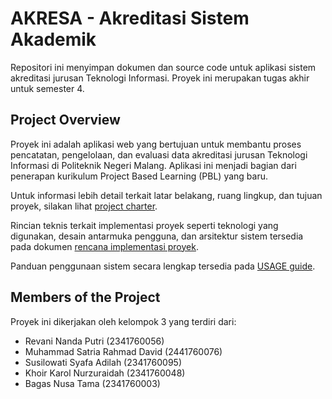# AKRESA - Akreditasi Sistem Akademik

Repositori ini menyimpan dokumen dan source code untuk aplikasi sistem akreditasi jurusan Teknologi Informasi. Proyek ini merupakan tugas akhir untuk semester 4.

## Project Overview

Proyek ini adalah aplikasi web yang bertujuan untuk membantu proses pencatatan, pengelolaan, dan evaluasi data akreditasi jurusan Teknologi Informasi di Politeknik Negeri Malang. Aplikasi ini menjadi bagian dari penerapan kurikulum Project Based Learning (PBL) yang baru.

Untuk informasi lebih detail terkait latar belakang, ruang lingkup, dan tujuan proyek, silakan lihat [project charter](documents/project-charter.md).

Rincian teknis terkait implementasi proyek seperti teknologi yang digunakan, desain antarmuka pengguna, dan arsitektur sistem tersedia pada dokumen [rencana implementasi proyek](documents/[KEL%XX-SIB2E]%20-%20SISTEM%20AKREDITASI%20JURUSAN.pdf).

Panduan penggunaan sistem secara lengkap tersedia pada [USAGE guide](documents/USAGE.md).

## Members of the Project
Proyek ini dikerjakan oleh kelompok 3 yang terdiri dari:
- Revani Nanda Putri (2341760056)
- ⁠Muhammad Satria Rahmad David (2441760076)
- Susilowati Syafa Adilah (2341760095)
- Khoir Karol Nurzuraidah (2341760048)
- Bagas Nusa Tama (2341760003)
